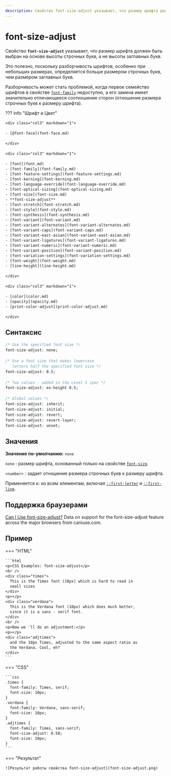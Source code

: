 ```yaml
---
description: Свойство font-size-adjust указывает, что размер шрифта должен быть выбран на основе высоты строчных букв, а не высоты заглавных букв
---
```


# font-size-adjust

Свойство **`font-size-adjust`** указывает, что размер шрифта должен быть выбран на основе высоты строчных букв, а не высоты заглавных букв.

Это полезно, поскольку разборчивость шрифтов, особенно при небольших размерах, определяется больше размером строчных букв, чем размером заглавных букв.

Разборчивость может стать проблемой, когда первое семейство шрифтов в свойстве [`font-family`](font-family.md) недоступно, а его замена имеет значительно отличающееся соотношение сторон (отношение размера строчных букв к размеру шрифта).

??? info "Шрифт и Цвет"

    <div class="col3" markdown="1">

    - [@font-face](font-face.md)

    </div>

    <div class="col3" markdown="1">

    - [font](font.md)
    - [font-family](font-family.md)
    - [font-feature-settings](font-feature-settings.md)
    - [font-kerning](font-kerning.md)
    - [font-language-override](font-language-override.md)
    - [font-optical-sizing](font-optical-sizing.md)
    - [font-size](font-size.md)
    - **font-size-adjust**
    - [font-stretch](font-stretch.md)
    - [font-style](font-style.md)
    - [font-synthesis](font-synthesis.md)
    - [font-variant](font-variant.md)
    - [font-variant-alternates](font-variant-alternates.md)
    - [font-variant-caps](font-variant-caps.md)
    - [font-variant-east-asian](font-variant-east-asian.md)
    - [font-variant-ligatures](font-variant-ligatures.md)
    - [font-variant-numeric](font-variant-numeric.md)
    - [font-variant-position](font-variant-position.md)
    - [font-variation-settings](font-variation-settings.md)
    - [font-weight](font-weight.md)
    - [line-height](line-height.md)

    </div>

    <div class="col3" markdown="1">

    - [color](color.md)
    - [opacity](opacity.md)
    - [print-color-adjust](print-color-adjust.md)

    </div>

## Синтаксис

```css
/* Use the specified font size */
font-size-adjust: none;

/* Use a font size that makes lowercase
   letters half the specified font size */
font-size-adjust: 0.5;

/* Two values - added in the Level 5 spec */
font-size-adjust: ex-height 0.5;

/* Global values */
font-size-adjust: inherit;
font-size-adjust: initial;
font-size-adjust: revert;
font-size-adjust: revert-layer;
font-size-adjust: unset;
```

## Значения

**Значение по-умолчанию:** `none`

`none`
: размер шрифта, основанный только на свойстве [`font-size`](font-size.md).

`<number>`
: задает отношение размера строчных букв к размеру шрифта.

Применяется к: ко всем элементам, включая [`::first-letter`](first-letter.md) и [`::first-line`](first-line.md).

## Поддержка браузерами

<p class="ciu_embed" data-feature="font-size-adjust" data-periods="future_1,current,past_1,past_2">
<a href="http://caniuse.com/#feat=font-size-adjust">Can I Use font-size-adjust?</a> Data on support for the font-size-adjust feature across the major browsers from caniuse.com.
</p>

## Пример

=== "HTML"

    ```html
    <p>CSS Examples: font-size-adjust</p>
    <br />
    <div class="times">
      This is the Times font (10px) which is hard to read in
      small sizes
    </div>
    <p></p>
    <div class="verdana">
      This is the Verdana font (10px) which does much better,
      since it is a sans - serif font.
    </div>
    <br />
    <p>Now we 'll do an adjustment:</p>
    <p></p>
    <div class="adjtimes">
      and the 10px Times, adjusted to the same aspect ratio as
      the Verdana. Cool, eh?
    </div>
    ```

=== "CSS"

    ```css
    .times {
      font-family: Times, serif;
      font-size: 10px;
    }
    .verdana {
      font-family: Verdana, sans-serif;
      font-size: 10px;
    }
    .adjtimes {
      font-family: Times, sans-serif;
      font-size-adjust: 0.58;
      font-size: 10px;
    }
    ```

=== "Результат"

    ![Результат работы свойства font-size-adjust](font-size-adjust.png)
